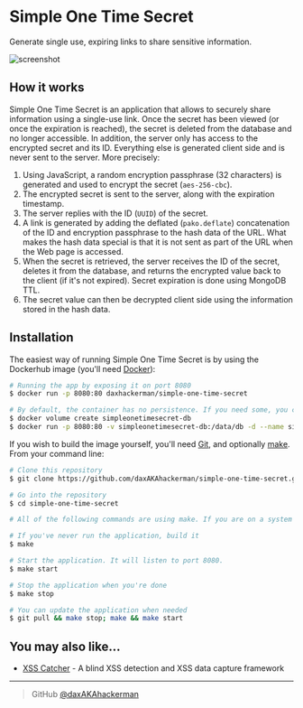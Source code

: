 # Simple One Time Secret

Generate single use, expiring links to share sensitive information.

![screenshot](https://raw.githubusercontent.com/daxAKAhackerman/simple-one-time-secret/main/resources/screenshot.png)

## How it works

Simple One Time Secret is an application that allows to securely share information using a single-use link. Once the secret has been viewed (or once the expiration is reached), the secret is deleted from the database and no longer accessible. In addition, the server only has access to the encrypted secret and its ID. Everything else is generated client side and is never sent to the server. More precisely:

1. Using JavaScript, a random encryption passphrase  (32 characters) is generated and used to encrypt the secret (`aes-256-cbc`).
2. The encrypted secret is sent to the server, along with the expiration timestamp.
3. The server replies with the ID (`UUID`) of the secret.
4. A link is generated by adding the deflated (`pako.deflate`) concatenation of the ID and encryption passphrase to the hash data of the URL. What makes the hash data special is that it is not sent as part of the URL when the Web page is accessed.
5. When the secret is retrieved, the server receives the ID of the secret, deletes it from the database, and returns the encrypted value back to the client (if it's not expired). Secret expiration is done using MongoDB TTL.
6. The secret value can then be decrypted client side using the information stored in the hash data.

## Installation

The easiest way of running Simple One Time Secret is by using the Dockerhub image (you'll need [Docker](https://docs.docker.com/engine/)):

```bash
# Running the app by exposing it on port 8080
$ docker run -p 8080:80 daxhackerman/simple-one-time-secret

# By default, the container has no persistence. If you need some, you can setup a volume
$ docker volume create simpleonetimesecret-db
$ docker run -p 8080:80 -v simpleonetimesecret-db:/data/db -d --name simpleonetimesecret daxhackerman/simple-one-time-secret
```

If you wish to build the image yourself, you'll need [Git](https://git-scm.com), and optionally [make](https://www.gnu.org/software/make/). From your command line:

```bash
# Clone this repository
$ git clone https://github.com/daxAKAhackerman/simple-one-time-secret.git

# Go into the repository
$ cd simple-one-time-secret

# All of the following commands are using make. If you are on a system where make is not available, simply have a look into the Makefile and manually run the required commands (under build, start or stop)

# If you've never run the application, build it
$ make

# Start the application. It will listen to port 8080.
$ make start

# Stop the application when you're done
$ make stop

# You can update the application when needed
$ git pull && make stop; make && make start
```

## You may also like...

-   [XSS Catcher](https://github.com/daxAKAhackerman/XSS-Catcher) - A blind XSS detection and XSS data capture framework

---

> GitHub [@daxAKAhackerman](https://github.com/daxAKAhackerman/)
